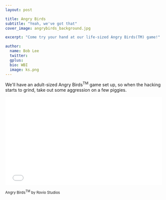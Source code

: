 ```yaml
---
layout: post

title: Angry Birds
subtitle: "Yeah, we've got that"
cover_image: angrybirds_background.jpg

excerpt: "Come try your hand at our life-sized Angry Birds(TM) game!"

author:
  name: Bob Lee
  twitter: 
  gplus: 
  bio: WBI 
  image: ks.png
---
```

We'll have an adult-sized Angry Birds<sup>TM</sup> game set up, so when the hacking starts to grind, take out some aggression on a few piggies.

<div id="angry_birds_testvid">

<iframe src="//player.vimeo.com/video/103054365" width="500" height="281" frameborder="0" webkitallowfullscreen mozallowfullscreen allowfullscreen></iframe>

</div>

<small>Angry Birds<sup>TM</sup> by Rovio Studios</small>